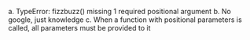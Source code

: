 a. TypeError: fizzbuzz() missing 1 required positional argument
b. No google, just knowledge
c. When a function with positional parameters is called, all parameters must be provided to it
